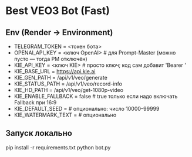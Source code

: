 # Best VEO3 Bot (Fast)

## Env (Render → Environment)
- TELEGRAM_TOKEN      = <токен бота>
- OPENAI_API_KEY      = <ключ OpenAI>           # для Prompt-Master (можно пусто — тогда PM отключён)
- KIE_API_KEY         = <ключ KIE>              # просто ключ; код сам добавит 'Bearer '
- KIE_BASE_URL        = https://api.kie.ai
- KIE_GEN_PATH        = /api/v1/veo/generate
- KIE_STATUS_PATH     = /api/v1/veo/record-info
- KIE_HD_PATH         = /api/v1/veo/get-1080p-video
- KIE_ENABLE_FALLBACK = false                   # true только если надо включать Fallback при 16:9
- KIE_DEFAULT_SEED    =                          # опционально: число 10000–99999
- KIE_WATERMARK_TEXT  =                          # опционально

## Запуск локально
pip install -r requirements.txt
python bot.py
